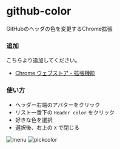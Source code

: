 github-color
===========
GitHubのヘッダの色を変更するChrome拡張

### 追加
こちらより追加してください。
- [Chrome ウェブストア - 拡張機能](https://chrome.google.com/webstore/detail/github-color/ippjlhfmdbcenfojogmjmaagoklobjcf)

### 使い方
- ヘッダー右端のアバターをクリック
- リスト一番下の `Header color` をクリック 
- 好きな色を選択
- 選択後、右上の `X` で閉じる

![menu](https://github.com/hogesuke/github-color/wiki/img/gcolor-pulldown1280x800.png)
![pickcolor](https://github.com/hogesuke/github-color/wiki/img/gcolor1280x800.png)
